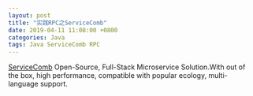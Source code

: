 ```yaml
---
layout: post
title: "实践RPC之ServiceComb"
date: 2019-04-11 11:08:00 +0800
categories: Java
tags: Java ServiceComb RPC
---
```


[ServiceComb](http://servicecomb.apache.org/) Open-Source, Full-Stack Microservice Solution.With out of the box, high performance, compatible with popular ecology, multi-language support.